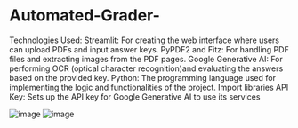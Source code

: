 # Automated-Grader-

Technologies Used:
Streamlit: For creating the web interface where users can upload PDFs and input answer keys.
PyPDF2 and Fitz: For handling PDF files and extracting images from the PDF pages.
Google Generative AI: For performing OCR (optical character recognition)and evaluating the answers based on the provided key.
Python: The programming language used for implementing the logic and functionalities of the project.
Import libraries
API Key: Sets up the API key for Google Generative AI to use its services

![image](https://github.com/user-attachments/assets/a28d6f7d-e02c-41ac-b780-6b02312b6ee8)
![image](https://github.com/user-attachments/assets/31750db3-88c7-4130-84c1-3f788d06d134)


